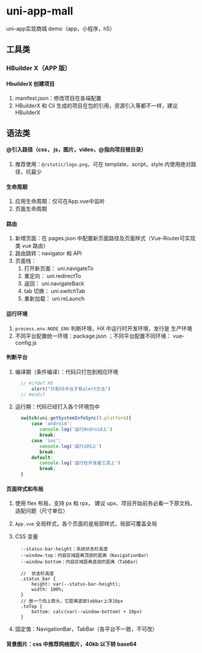 # uni-app-mall
uni-app实现商城 demo（app，小程序，h5）

##  工具类

### HBuilder X（APP 版）

#### HbuilderX 创建项目

1. manifest.json：修改项目在各端配置
2. HBuilderX 和 Cli 生成的项目在包的引用，资源引入等都不一样，建议 HBuilderX

## 语法类

#### @引入路径（css， js，图片，video，@指向项目根目录）

1. 推荐使用：`@/static/logo.png`，可在 template，script，style 内使用绝对路径，坑最少

#### 生命周期

1. 应用生命周期：仅可在App.vue中监听
2. 页面生命周期

#### 路由

1. 新增页面：在 pages.json 中配置新页面路径及页面样式（Vue-Router可实现类 vue 路由）
2. 路由跳转：navigator 和 API
3. 页面栈：
      1. 打开新页面：     uni.navigateTo
      2. 重定向：         uni.redirectTo
      3. 返回：          uni.navigateBack
      4. tab 切换：      uni.switchTab
      5. 重新加载：      uni.reLaunch

#### 运行环境

1. `process.env.NODE_ENV` 判断环境，HX 中运行时开发环境，发行是 生产环境
2. 不同平台配置统一环境：package.json ；不同平台配置不同环境： vue-config.js

#### 判断平台

1. 编译期（条件编译）：代码只打包到相应环境

      ```js
        // #ifdef H5
            alert("只有h5平台才有alert方法")
        // #endif
      ```

2. 运行期：代码已经打入各个环境包中

      ```js
        switch(uni.getSystemInfoSync().platform){
            case 'android':
               console.log('运行Android上')
               break;
            case 'ios':
               console.log('运行iOS上')
               break;
            default:
               console.log('运行在开发者工具上')
               break;
        }
      ```
      
#### 页面样式和布局

1. 使用 flex 布局，支持 px 和 rpx， 建议 upx、项目开始前务必看一下原文档，适配问题（尺寸单位）
2. `App.vue` 全局样式，各个页面的是局部样式，局部可覆盖全局

3. CSS 变量
      
      ```
        --status-bar-height：系统状态栏高度
        --window-top：内容区域距离顶部的距离（NavigationBar）
        --window-bottom：内容区域距离底部的距离（TabBar）
        
        //  状态栏高度
        .status_bar {
            height: var(--status-bar-height);
            width: 100%;
        }
        // 放一个向上箭头，它距离底部tabbar上浮10px
        .toTop {
            bottom: calc(var(--window-bottom) + 10px)
        }
      ```

4. 固定值：NavigationBar，TabBar（各平台不一致，不可改）

#### 背景图片：css 中推荐网络图片，40kb 以下转 base64

#### <template/> 和 <block/> 只作为包装元素，不会渲染

####  ES6 支持

1. 支持 async/await
2. ios数组不支持`values` `includes` 方法

#### 小程序组件性能不如 vue 组件（不推荐各端共用小程序组件）

### Vue 注意事项

- h5 支持所有 vue 语法，app 和小程序不行
- 若需要禁止蒙版下的页面滚动，可使用 `<view class="mask" @touchmove.stop.prevent="moveHandle"></view>`

### App 兼容问题

1. 沉浸式状态栏（非沉浸式）

      1. app 才有表示电量，手机信号等的状态栏，状态栏背景色与下面内容是否一致
      2. 兼容的方法，一个盒子，fixed，z-index，top:0，放在状态栏位置底部，状态栏层级最高

2. 取消系统默认顶部导航

      ```
        // page.json
        {
          "pages": [{
        			"path": "pages/tabbar/home/index",
        			"style": {
        				"navigationBarTitleText": "首页",
        				"app-plus": { // 取消默认的状态栏
        					"titleNView": false,
        					"bounce": "none" // 下拉回弹
        				}
        			}
        		}
          ]
        }
      ```

3. 样式

  ```css
    // app 的时候时刻记得兼容状态栏的高度
    // --status-bar-height 为顶部高度
    // 条件编译 设置离顶部的高度
    /*  #ifdef  APP-PLUS  */
    top: var(--status-bar-height);
    /*  #endif  */
  ```

4. 请求方法的封装（参见 utils -> http.js）

5. 商品瀑布流布局

  ```html
    <!-- 重点在图片固定宽，高度自适应 -->
    <image mode="widthFix" :src="goods.img"></image>
  ```

6. tab实现

  ```html
    <!--  点击切换不同 index，然后生成样式 -->
    <view
      class="target"
      v-for="(target, index) in filterByList"
      :key="index"
      :class="{ on: target.selected }"
      @tap="handleSelect(index)"
    >
      {{ target.text }}
    </view>
  ```

7. 下拉刷新，上拉加载的实现

  - page.json 中配置开启下来刷新，其次在对应页面使用对应钩子即可
  ```json
    {
      "pages": [
        {
          "path": "pages/goods/index",
          "style": {
            "navigationBarTitleText": "",
            "onReachBottomDistance": 0, //  上拉刷新的距离
            "enablePullDownRefresh": true // 下拉加载是否开启
          }
        }
      ]
    }
  ```
  
  ```js
    // 上拉加载
    onReachBottom(){
    	this.page++;
    	this.loadData();
    },
    // 下拉刷新
    onPullDownRefresh(){
    	setTimeout(() => {
    		this.page = 1;
    		this.loadingText = "加载中...";
    		this.goodsList = [];
    		this.loadData();
    		uni.stopPullDownRefresh();
    	},1000)
    }
  ```
